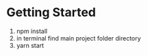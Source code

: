 # Getting Started 

1. npm install
2. in terminal find main project folder directory
3. yarn start

